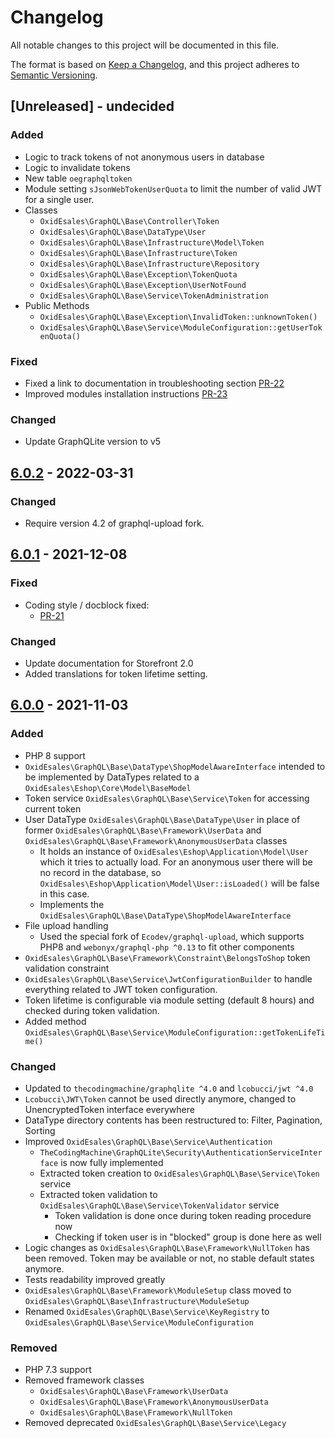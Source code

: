 # Changelog
All notable changes to this project will be documented in this file.

The format is based on [Keep a Changelog](https://keepachangelog.com/en/1.0.0/),
and this project adheres to [Semantic Versioning](https://semver.org/spec/v2.0.0.html).

## [Unreleased] - undecided

### Added
- Logic to track tokens of not anonymous users in database
- Logic to invalidate tokens
- New table `oegraphqltoken`
- Module setting `sJsonWebTokenUserQuota` to limit the number of valid JWT for a single user.
- Classes
  - `OxidEsales\GraphQL\Base\Controller\Token`
  - `OxidEsales\GraphQL\Base\DataType\User`
  - `OxidEsales\GraphQL\Base\Infrastructure\Model\Token`
  - `OxidEsales\GraphQL\Base\Infrastructure\Token`
  - `OxidEsales\GraphQL\Base\Infrastructure\Repository`
  - `OxidEsales\GraphQL\Base\Exception\TokenQuota`
  - `OxidEsales\GraphQL\Base\Exception\UserNotFound`
  - `OxidEsales\GraphQL\Base\Service\TokenAdministration`
- Public Methods
  - `OxidEsales\GraphQL\Base\Exception\InvalidToken::unknownToken()`
  - `OxidEsales\GraphQL\Base\Service\ModuleConfiguration::getUserTokenQuota()`

### Fixed
- Fixed a link to documentation in troubleshooting section [PR-22](https://github.com/OXID-eSales/graphql-base-module/pull/22)
- Improved modules installation instructions [PR-23](https://github.com/OXID-eSales/graphql-base-module/pull/23)

### Changed
- Update GraphQLite version to v5

## [6.0.2] - 2022-03-31

### Changed
- Require version 4.2 of graphql-upload fork.

## [6.0.1] - 2021-12-08

### Fixed
- Coding style / docblock fixed:
  - [PR-21](https://github.com/OXID-eSales/graphql-base-module/pull/21)

### Changed
- Update documentation for Storefront 2.0
- Added translations for token lifetime setting.

## [6.0.0] - 2021-11-03

### Added
- PHP 8 support
- `OxidEsales\GraphQL\Base\DataType\ShopModelAwareInterface` intended to be implemented by DataTypes related to a `OxidEsales\Eshop\Core\Model\BaseModel`
- Token service `OxidEsales\GraphQL\Base\Service\Token` for accessing current token
- User DataType `OxidEsales\GraphQL\Base\DataType\User` in place of former `OxidEsales\GraphQL\Base\Framework\UserData` and `OxidEsales\GraphQL\Base\Framework\AnonymousUserData` classes
  - It holds an instance of `OxidEsales\Eshop\Application\Model\User` which it tries to actually load. For an anonymous user there will be no record in the database, so `OxidEsales\Eshop\Application\Model\User::isLoaded()` will be false in this case.
  - Implements the `OxidEsales\GraphQL\Base\DataType\ShopModelAwareInterface`
- File upload handling
  - Used the special fork of `Ecodev/graphql-upload`, which supports PHP8 and `webonyx/graphql-php ^0.13` to fit other components
- `OxidEsales\GraphQL\Base\Framework\Constraint\BelongsToShop` token validation constraint
- `OxidEsales\GraphQL\Base\Service\JwtConfigurationBuilder` to handle everything related to JWT token configuration.
- Token lifetime is configurable via module setting (default 8 hours) and checked during token validation.
- Added method `OxidEsales\GraphQL\Base\Service\ModuleConfiguration::getTokenLifeTime()`

### Changed
- Updated to `thecodingmachine/graphqlite ^4.0` and `lcobucci/jwt ^4.0`
- `Lcobucci\JWT\Token` cannot be used directly anymore, changed to UnencryptedToken interface everywhere
- DataType directory contents has been restructured to: Filter, Pagination, Sorting
- Improved `OxidEsales\GraphQL\Base\Service\Authentication`
  - `TheCodingMachine\GraphQLite\Security\AuthenticationServiceInterface` is now fully implemented
  - Extracted token creation to `OxidEsales\GraphQL\Base\Service\Token` service
  - Extracted token validation to `OxidEsales\GraphQL\Base\Service\TokenValidator` service
    - Token validation is done once during token reading procedure now
    - Checking if token user is in "blocked" group is done here as well
- Logic changes as `OxidEsales\GraphQL\Base\Framework\NullToken` has been removed. Token may be available or not, no stable default states anymore.
- Tests readability improved greatly
- `OxidEsales\GraphQL\Base\Framework\ModuleSetup` class moved to `OxidEsales\GraphQL\Base\Infrastructure\ModuleSetup`
- Renamed `OxidEsales\GraphQL\Base\Service\KeyRegistry` to `OxidEsales\GraphQL\Base\Service\ModuleConfiguration`

### Removed
- PHP 7.3 support
- Removed framework classes
  - `OxidEsales\GraphQL\Base\Framework\UserData`
  - `OxidEsales\GraphQL\Base\Framework\AnonymousUserData`
  - `OxidEsales\GraphQL\Base\Framework\NullToken`
- Removed deprecated `OxidEsales\GraphQL\Base\Service\Legacy`

[Undecided]: https://github.com/OXID-eSales/graphql-base-module/compare/v6.0.2...b-6.4.x
[6.0.2]: https://github.com/OXID-eSales/graphql-base-module/compare/v6.0.1...v6.0.2
[6.0.1]: https://github.com/OXID-eSales/graphql-base-module/compare/v6.0.0...v6.0.1
[6.0.0]: https://github.com/OXID-eSales/graphql-base-module/compare/v5.2.1...v6.0.0
